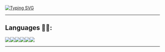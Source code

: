 ## <div style='display : flex'>
<a href="https://git.io/typing-svg"><img src="https://readme-typing-svg.demolab.com?font=Fira+Code&pause=1000&width=435&lines=Ky%2C+this+is+racoonqq+profile" alt="Typing SVG" /></a>
</div>

---

## Languages 👨‍💻:
<div style='display : flex'>
<img src='https://camo.githubusercontent.com/b78076513effbbdc29d4bb60051c748ae9c8fa88e6503e446074fb19abb29011/68747470733a2f2f637573746f6d2d69636f6e2d6261646765732e64656d6f6c61622e636f6d2f62616467652f2d4e6f64652e6a732d3333393933333f7374796c653d666f722d7468652d6261646765266c6f676f3d6e6f64652e6a73266c6f676f436f6c6f723d7768697465' />
<img src='https://img.shields.io/badge/-JavaScript-F7DF05?logo=javascript&logoColor=white&style=for-the-badge' />
<img src='https://img.shields.io/badge/-CSharp-0370FF?logo=csharp&logoColor=white&style=for-the-badge' />  
<img src='https://img.shields.io/badge/-HTML-C9660E?logo=html5&logoColor=white&style=for-the-badge' />
<img src='https://img.shields.io/badge/-WEB-0BDB5E?logo=html5&logoColor=white&style=for-the-badge' />
<img src='https://img.shields.io/badge/-.NET-7110E0?logo=dotnet&logoColor=white&style=for-the-badge' />
</div>


---
<!-- **racoonqq/racoonqq** is a ✨ _special_ ✨ repository because its `README.md` (this file) appears on your GitHub profile.

Here are some ideas to get you started:

- 🔭 I’m currently working on ...
- 🌱 I’m currently learning ...
- 👯 I’m looking to collaborate on ...
- 🤔 I’m looking for help with ...
- 💬 Ask me about ...
- 📫 How to reach me: ...
- 😄 Pronouns: ...
- ⚡ Fun fact: ...
-->
